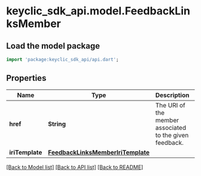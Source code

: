 # keyclic_sdk_api.model.FeedbackLinksMember

## Load the model package
```dart
import 'package:keyclic_sdk_api/api.dart';
```

## Properties
Name | Type | Description | Notes
------------ | ------------- | ------------- | -------------
**href** | **String** | The URI of the member associated to the given feedback. | [optional] 
**iriTemplate** | [**FeedbackLinksMemberIriTemplate**](FeedbackLinksMemberIriTemplate.md) |  | [optional] 

[[Back to Model list]](../README.md#documentation-for-models) [[Back to API list]](../README.md#documentation-for-api-endpoints) [[Back to README]](../README.md)


